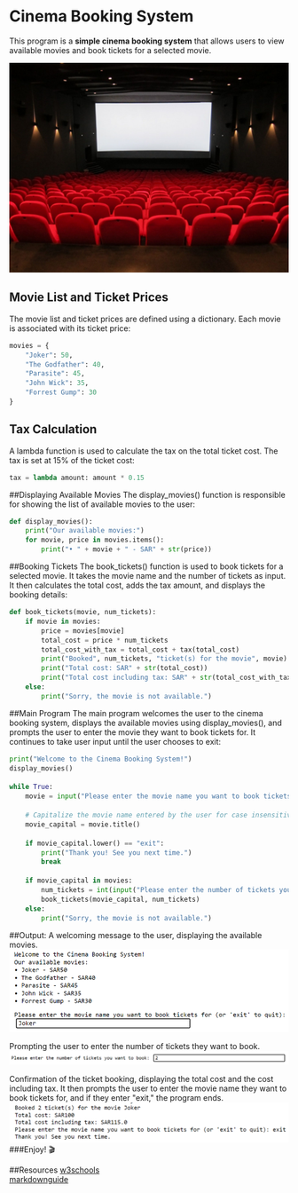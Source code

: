 
# Cinema Booking System
This program is a **simple cinema booking system** that allows users to view available movies and book tickets for a selected movie.

![img.png](5486395.jpg)

## Movie List and Ticket Prices
The movie list and ticket prices are defined using a dictionary. Each movie is associated with its ticket price:

```python
movies = {
    "Joker": 50,
    "The Godfather": 40,
    "Parasite": 45,
    "John Wick": 35,
    "Forrest Gump": 30
}
``` 
## Tax Calculation
A lambda function is used to calculate the tax on the total ticket cost. The tax is set at 15% of the ticket cost:

```python
tax = lambda amount: amount * 0.15
``` 

##Displaying Available Movies
The display_movies() function is responsible for showing the list of available movies to the user:
```python
def display_movies():
    print("Our available movies:")
    for movie, price in movies.items():
        print("• " + movie + " - SAR" + str(price))
``` 
##Booking Tickets
The book_tickets() function is used to book tickets for a selected movie. It takes the movie name and the number of tickets as input. It then calculates the total cost, adds the tax amount, and displays the booking details:
```python
def book_tickets(movie, num_tickets):
    if movie in movies:
        price = movies[movie]
        total_cost = price * num_tickets
        total_cost_with_tax = total_cost + tax(total_cost)
        print("Booked", num_tickets, "ticket(s) for the movie", movie)
        print("Total cost: SAR" + str(total_cost))
        print("Total cost including tax: SAR" + str(total_cost_with_tax))
    else:
        print("Sorry, the movie is not available.")
``` 
##Main Program
The main program welcomes the user to the cinema booking system, displays the available movies using display_movies(), and prompts the user to enter the movie they want to book tickets for. It continues to take user input until the user chooses to exit:
```python
print("Welcome to the Cinema Booking System!")
display_movies()

while True:
    movie = input("Please enter the movie name you want to book tickets for (or 'exit' to quit): ")

    # Capitalize the movie name entered by the user for case insensitivity
    movie_capital = movie.title() 

    if movie_capital.lower() == "exit":
        print("Thank you! See you next time.")
        break

    if movie_capital in movies:
        num_tickets = int(input("Please enter the number of tickets you want to book: "))
        book_tickets(movie_capital, num_tickets)
    else:
        print("Sorry, the movie is not available.")
``` 

##Output:
A welcoming message to the user, displaying the available movies.
![img.png](Screenshot_1.png)

Prompting the user to enter the number of tickets they want to book.
![img.png](Screenshot_2.png)

Confirmation of the ticket booking, displaying the total cost and the cost including tax. It then prompts the user to enter the movie name they want to book tickets for, and if they enter "exit," the program ends.
![img.png](Screenshot_3.png)
###Enjoy! 🎬

##Resources 
[w3schools](https://www.w3schools.com/python/python_lambda.asp) <br>
[markdownguide](https://www.markdownguide.org/cheat-sheet/)





